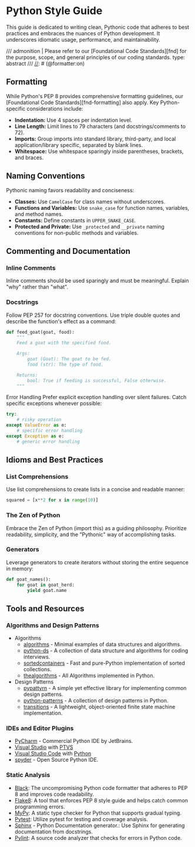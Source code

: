 # Python Style Guide

This guide is dedicated to writing clean, Pythonic code that adheres to best practices and embraces
the nuances of Python development. It underscores idiomatic usage, performance, and maintainability.

[//]: # (@formatter:off)
/// admonition | Please refer to our [Foundational Code Standards][fnd] for the purpose, scope, and general principles of our coding standards.
    type: abstract
///
[//]: # (@formatter:on)

## Formatting

While Python's PEP 8 provides comprehensive formatting guidelines,
our [Foundational Code Standards][fnd-formatting] also apply. Key Python-specific considerations
include:

- **Indentation:** Use 4 spaces per indentation level.
- **Line Length:** Limit lines to 79 characters (and docstrings/comments to 72).
- **Imports:** Group imports into standard library, third-party, and local application/library
  specific, separated by blank lines.
- **Whitespace:** Use whitespace sparingly inside parentheses, brackets, and braces.

## Naming Conventions

Pythonic naming favors readability and conciseness:

- **Classes:** Use `CamelCase` for class names without underscores.
- **Functions and Variables:** Use `snake_case` for function names, variables, and method names.
- **Constants:** Define constants in `UPPER_SNAKE_CASE`.
- **Protected and Private:** Use `_protected` and `__private` naming conventions for non-public
  methods and variables.

## Commenting and Documentation

### Inline Comments

Inline comments should be used sparingly and must be meaningful. Explain "why" rather than "what".

### Docstrings

Follow PEP 257 for docstring conventions. Use triple double quotes and describe the function's
effect as a command:

```python
def feed_goat(goat, food):
    """
    Feed a goat with the specified food.

    Args:
        goat (Goat): The goat to be fed.
        food (str): The type of food.

    Returns:
        bool: True if feeding is successful, False otherwise.
    """
```

Error Handling
Prefer explicit exception handling over silent failures. Catch specific exceptions whenever possible:

```python
try:
    # risky operation
except ValueError as e:
    # specific error handling
except Exception as e:
    # generic error handling
```

## Idioms and Best Practices

### List Comprehensions

Use list comprehensions to create lists in a concise and readable manner:

```python
squared = [x**2 for x in range(10)]
```

### The Zen of Python

Embrace the Zen of Python (import this) as a guiding philosophy. Prioritize readability, simplicity, and the "Pythonic" way of accomplishing tasks.

### Generators

Leverage generators to create iterators without storing the entire sequence in memory:

```python
def goat_names():
    for goat in goat_herd:
        yield goat.name
```

## Tools and Resources

### Algorithms and Design Patterns

* Algorithms
    * [algorithms](https://github.com/keon/algorithms) - Minimal examples of data structures and algorithms.
    * [python-ds](https://github.com/prabhupant/python-ds) - A collection of data structure and algorithms for coding interviews.
    * [sortedcontainers](https://github.com/grantjenks/python-sortedcontainers) - Fast and pure-Python implementation of sorted collections.
    * [thealgorithms](https://github.com/TheAlgorithms/Python) - All Algorithms implemented in Python.
* Design Patterns
    * [pypattyrn](https://github.com/tylerlaberge/PyPattyrn) - A simple yet effective library for implementing common design patterns.
    * [python-patterns](https://github.com/faif/python-patterns) - A collection of design patterns in Python.
    * [transitions](https://github.com/pytransitions/transitions) - A lightweight, object-oriented finite state machine implementation.

### IDEs and Editor Plugins

* [PyCharm](https://www.jetbrains.com/pycharm/) - Commercial Python IDE by JetBrains.
* [Visual Studio](https://visualstudio.microsoft.com/) with [PTVS](https://github.com/Microsoft/PTVS)
* [Visual Studio Code](https://code.visualstudio.com/) with [Python](https://marketplace.visualstudio.com/items?itemName=ms-python.python)
* [spyder](https://github.com/spyder-ide/spyder) - Open Source Python IDE.

### Static Analysis

- [Black](https://black.readthedocs.io/en/stable/): The uncompromising Python code formatter that adheres to PEP 8 and improves code readability.
- [Flake8](https://github.com/PyCQA/flake8): A tool that enforces PEP 8 style guide and helps catch common programming errors.
- [MyPy](https://github.com/python/mypy): A static type checker for Python that supports gradual typing.
- [Pytest](https://docs.pytest.org/en/latest/): Utilize pytest for testing and coverage analysis.
- [Sphinx](https://github.com/sphinx-doc/sphinx/) - Python Documentation generator.: Use Sphinx for generating documentation from docstrings.
- [Pylint](https://github.com/pylint-dev/pylint): A source code analyzer that checks for errors in Python code.

[//]: # (@formatter:off)
